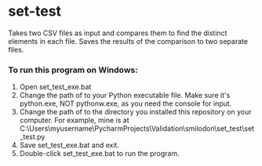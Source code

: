 # set-test

  Takes two CSV files as input and compares them to find the distinct elements in each file.
  Saves the results of the comparison to two separate files.

### To run this program on Windows:
1. Open set_test_exe.bat
2. Change the path of <PYTHONINTERPRETER> to your Python executable file.  Make sure it's python.exe, NOT pythonw.exe, as you need the console for input.
3. Change the path of <SETTEST> to the directory you installed this repository on your computer.  For example, mine is at C:\Users\myusername\PycharmProjects\Validation\smilodon\set_test\set_test.py
4. Save set_test_exe.bat and exit.
5. Double-click set_test_exe.bat to run the program.
